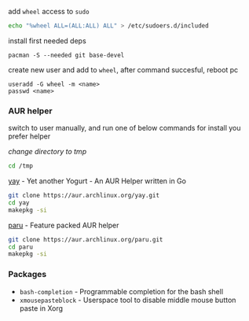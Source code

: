 

add `wheel` access to `sudo` 
```sh
echo "%wheel ALL=(ALL:ALL) ALL" > /etc/sudoers.d/included
```

install first needed deps
```
pacman -S --needed git base-devel
```

create new user and add to `wheel`, after command succesful, reboot pc
```
useradd -G wheel -m <name>
passwd <name>
```


### AUR helper

switch to user manually, and run one of below commands for install you prefer helper

*change directory to tmp*
```sh
cd /tmp
```

[yay](https://github.com/Jguer/yay) - Yet another Yogurt - An AUR Helper written in Go
```sh
git clone https://aur.archlinux.org/yay.git
cd yay
makepkg -si
```
[paru](https://github.com/Morganamilo/paru) - Feature packed AUR helper
```sh
git clone https://aur.archlinux.org/paru.git
cd paru
makepkg -si
```


### Packages

- `bash-completion` - Programmable completion for the bash shell
- `xmousepasteblock` - Userspace tool to disable middle mouse button paste in Xorg
